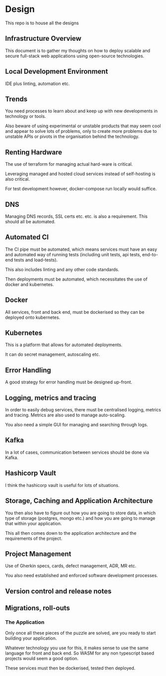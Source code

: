 # Design

This repo is to house all the designs

## Infrastructure Overview

This document is to gather my thoughts on how to deploy scalable and secure full-stack web applications using open-source technologies.

## Local Development Environment

IDE plus linting, automation etc.

## Trends

You need processes to learn about and keep up with new developments in technology or tools.

Also beware of using experimental or unstable products that may seem cool and appear to solve lots of problems, only to create more problems due to unstable APIs or pivots in the organisation behind the technology.

## Renting Hardware

The use of terraform for managing actual hard-ware is critical.

Leveraging managed and hosted cloud services instead of self-hosting is also critical.

For test development however, docker-compose run locally would suffice.

## DNS

Managing DNS records, SSL certs etc. etc. is also a requirement.  This should all be automated.

## Automated CI

The CI pipe must be automated, which means services must have an easy and automated way of running tests (including unit tests, api tests, end-to-end tests and load-tests).

This also includes linting and any other code standards.

Then deployments must be automated, which necessitates the use of docker and kubernetes.

## Docker

All services, front and back end, must be dockerised so they can be deployed onto kubernetes.

## Kubernetes

This is a platform that allows for automated deployments.

It can do secret management, autoscaling etc.

## Error Handling

A good strategy for error handling must be designed up-front.

## Logging, metrics and tracing

In order to easily debug services, there must be centralised logging, metrics and tracing.  Metrics are also used to manage auto-scaling.

You also need a simple GUI for managing and searching through logs.

## Kafka

In a lot of cases, communication between services should be done via Kafka.

## Hashicorp Vault

I think the hashicorp vault is useful for lots of situations.

## Storage, Caching and Application Architecture

You then also have to figure out how you are going to store data, in which type of storage (postgres, mongo etc.) and how you are going to manage that within your application.

This all then comes down to the application architecture and the requirements of the project.

## Project Management

Use of Gherkin specs, cards, defect management, ADR, MR etc.

You also need established and enforced software development processes.

## Version control and release notes


## Migrations, roll-outs 


### The Application

Only once all these pieces of the puzzle are solved, are you ready to start building your application.

Whatever technology you use for this, it makes sense to use the same language for front and back end.  So WASM for any non typescript based projects would seem a good option.

These services must then be dockerised, tested then deployed.

